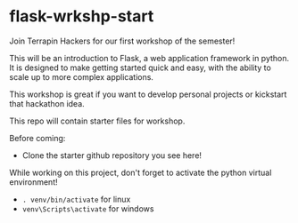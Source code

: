 # flask-wrkshp-start

Join Terrapin Hackers for our first workshop of the semester!

This will be an introduction to Flask, a web application framework in python. It is designed to make getting started quick and easy, with the ability to scale up to more complex applications. 

This workshop is great if you want to develop personal projects or kickstart that hackathon idea.

This repo will contain starter files for workshop.
 

Before coming:

* Clone the starter github repository you see here!

While working on this project, don't forget to activate the python virtual environment!
* `. venv/bin/activate` for linux
* `venv\Scripts\activate` for windows

